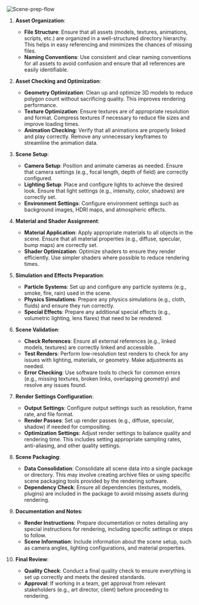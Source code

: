 ![Scene-prep-flow](/Studio-in-the-Cloud/screen-preparation-flow.png)

1. **Asset Organization**:
   - **File Structure**: Ensure that all assets (models, textures, animations, scripts, etc.) are organized in a well-structured directory hierarchy. This helps in easy referencing and minimizes the chances of missing files.
   - **Naming Conventions**: Use consistent and clear naming conventions for all assets to avoid confusion and ensure that all references are easily identifiable.

2. **Asset Checking and Optimization**:
   - **Geometry Optimization**: Clean up and optimize 3D models to reduce polygon count without sacrificing quality. This improves rendering performance.
   - **Texture Optimization**: Ensure textures are of appropriate resolution and format. Compress textures if necessary to reduce file sizes and improve loading times.
   - **Animation Checking**: Verify that all animations are properly linked and play correctly. Remove any unnecessary keyframes to streamline the animation data.

3. **Scene Setup**:
   - **Camera Setup**: Position and animate cameras as needed. Ensure that camera settings (e.g., focal length, depth of field) are correctly configured.
   - **Lighting Setup**: Place and configure lights to achieve the desired look. Ensure that light settings (e.g., intensity, color, shadows) are correctly set.
   - **Environment Settings**: Configure environment settings such as background images, HDRI maps, and atmospheric effects.

4. **Material and Shader Assignment**:
   - **Material Application**: Apply appropriate materials to all objects in the scene. Ensure that all material properties (e.g., diffuse, specular, bump maps) are correctly set.
   - **Shader Optimization**: Optimize shaders to ensure they render efficiently. Use simpler shaders where possible to reduce rendering times.

5. **Simulation and Effects Preparation**:
   - **Particle Systems**: Set up and configure any particle systems (e.g., smoke, fire, rain) used in the scene.
   - **Physics Simulations**: Prepare any physics simulations (e.g., cloth, fluids) and ensure they run correctly.
   - **Special Effects**: Prepare any additional special effects (e.g., volumetric lighting, lens flares) that need to be rendered.

6. **Scene Validation**:
   - **Check References**: Ensure all external references (e.g., linked models, textures) are correctly linked and accessible.
   - **Test Renders**: Perform low-resolution test renders to check for any issues with lighting, materials, or geometry. Make adjustments as needed.
   - **Error Checking**: Use software tools to check for common errors (e.g., missing textures, broken links, overlapping geometry) and resolve any issues found.

7. **Render Settings Configuration**:
   - **Output Settings**: Configure output settings such as resolution, frame rate, and file format.
   - **Render Passes**: Set up render passes (e.g., diffuse, specular, shadow) if needed for compositing.
   - **Optimization Settings**: Adjust render settings to balance quality and rendering time. This includes setting appropriate sampling rates, anti-aliasing, and other quality settings.

8. **Scene Packaging**:
   - **Data Consolidation**: Consolidate all scene data into a single package or directory. This may involve creating archive files or using specific scene packaging tools provided by the rendering software.
   - **Dependency Check**: Ensure all dependencies (textures, models, plugins) are included in the package to avoid missing assets during rendering.

9. **Documentation and Notes**:
   - **Render Instructions**: Prepare documentation or notes detailing any special instructions for rendering, including specific settings or steps to follow.
   - **Scene Information**: Include information about the scene setup, such as camera angles, lighting configurations, and material properties.

10. **Final Review**:
    - **Quality Check**: Conduct a final quality check to ensure everything is set up correctly and meets the desired standards.
    - **Approval**: If working in a team, get approval from relevant stakeholders (e.g., art director, client) before proceeding to rendering.

